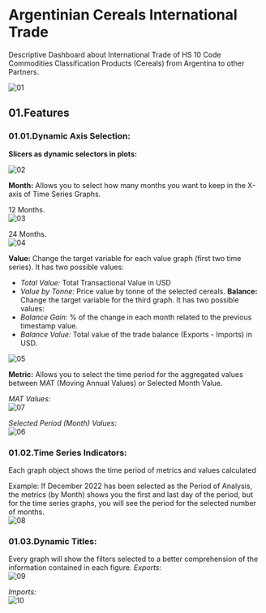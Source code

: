 # Argentinian Cereals International Trade
Descriptive Dashboard about International Trade of HS 10 Code Commodities Classification Products (Cereals) from Argentina to other Partners.

![01](https://github.com/zapallo-droid-ca/2023.HS10-ARG.DataViz/blob/main/03.BI/screenshots%20for%20readme/01.jpg)


## 01.Features
### 01.01.Dynamic Axis Selection:

**Slicers as dynamic selectors in plots:**

![02](https://github.com/zapallo-droid-ca/2023.HS10-ARG.DataViz/blob/main/03.BI/screenshots%20for%20readme/02.jpg)


**Month:** Allows you to select how many months you want to keep in the X-axis of Time Series Graphs.

12 Months. <br>
![03](https://github.com/zapallo-droid-ca/2023.HS10-ARG.DataViz/blob/main/03.BI/screenshots%20for%20readme/03.jpg)

24 Months. <br>
![04](https://github.com/zapallo-droid-ca/2023.HS10-ARG.DataViz/blob/main/03.BI/screenshots%20for%20readme/04.jpg)

**Value:** Change the target variable for each value graph (first two time series). It has two possible values:
* *Total Value:* Total Transactional Value in USD
* *Value by Tonne:* Price value by tonne of the selected cereals.
**Balance:** Change the target variable for the third graph. It has two possible values:
* *Balance Gain:* % of the change in each month related to the previous timestamp value.
* *Balance Value:* Total value of the trade balance (Exports - Imports) in USD.

![05](https://github.com/zapallo-droid-ca/2023.HS10-ARG.DataViz/blob/main/03.BI/screenshots%20for%20readme/05.jpg)


**Metric:** Allows you to select the time period for the aggregated values between MAT (Moving Annual Values) or Selected Month Value.

*MAT Values:* <br>
![07](https://github.com/zapallo-droid-ca/2023.HS10-ARG.DataViz/blob/main/03.BI/screenshots%20for%20readme/07.jpg)

*Selected Period (Month) Values:*  <br>
![06](https://github.com/zapallo-droid-ca/2023.HS10-ARG.DataViz/blob/main/03.BI/screenshots%20for%20readme/06.jpg)


### 01.02.Time Series Indicators:
Each graph object shows the time period of metrics and values calculated

Example: If December 2022 has been selected as the Period of Analysis, the metrics (by Month) shows you the first and last day of the period, but for the time series graphs, you will see the period for the selected number of months. <br>
![08](https://github.com/zapallo-droid-ca/2023.HS10-ARG.DataViz/blob/main/03.BI/screenshots%20for%20readme/08.jpg)

### 01.03.Dynamic Titles:

Every graph will show the filters selected to a better comprehension of the information contained in each figure.
*Exports:* <br>
![09](https://github.com/zapallo-droid-ca/2023.HS10-ARG.DataViz/blob/main/03.BI/screenshots%20for%20readme/09.jpg)


*Imports:* <br>
![10](https://github.com/zapallo-droid-ca/2023.HS10-ARG.DataViz/blob/main/03.BI/screenshots%20for%20readme/10.jpg)

